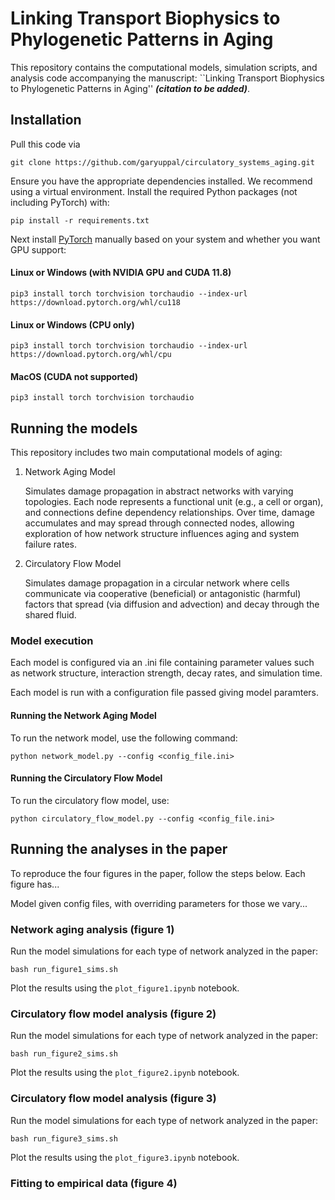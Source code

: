 # Linking Transport Biophysics to Phylogenetic Patterns in Aging

This repository contains the computational models, simulation scripts, and analysis code accompanying the manuscript:
``Linking Transport Biophysics to Phylogenetic Patterns in Aging'' ***(citation to be added)***.


## Installation
Pull this code via
```
git clone https://github.com/garyuppal/circulatory_systems_aging.git
```
Ensure you have the appropriate dependencies installed. We recommend using a virtual environment. Install the required Python packages (not including PyTorch) with:
```
pip install -r requirements.txt
```
Next install [PyTorch](https://pytorch.org/) manually based on your system and whether you want GPU support:

#### Linux or Windows (with NVIDIA GPU and CUDA 11.8)
```
pip3 install torch torchvision torchaudio --index-url https://download.pytorch.org/whl/cu118
```

#### Linux or Windows (CPU only)
```
pip3 install torch torchvision torchaudio --index-url https://download.pytorch.org/whl/cpu
```

#### MacOS (CUDA not supported)
```
pip3 install torch torchvision torchaudio
```

## Running the models
This repository includes two main computational models of aging:

1. Network Aging Model
    
    Simulates damage propagation in abstract networks with varying topologies. Each node represents a functional unit (e.g., a cell or organ), and connections define dependency relationships. Over time, damage accumulates and may spread through connected nodes, allowing exploration of how network structure influences aging and system failure rates.

2. Circulatory Flow Model

    Simulates damage propagation in a circular network where cells communicate via cooperative (beneficial) or antagonistic (harmful) factors that spread (via diffusion and advection) and decay through the shared fluid.

### Model execution
Each model is configured via an .ini file containing parameter values such as network structure, interaction strength, decay rates, and simulation time.

Each model is run with a configuration file passed giving model paramters.

#### Running the Network Aging Model

To run the network model, use the following command:

```
python network_model.py --config <config_file.ini>
```

#### Running the Circulatory Flow Model
To run the circulatory flow model, use:
```
python circulatory_flow_model.py --config <config_file.ini>
```

## Running the analyses in the paper
To reproduce the four figures in the paper, follow the steps below. Each figure has...

Model given config files, with overriding parameters for those we vary...

### Network aging analysis (figure 1)
Run the model simulations for each type of network analyzed in the paper:
```
bash run_figure1_sims.sh
```
Plot the results using the `plot_figure1.ipynb` notebook.

### Circulatory flow model analysis (figure 2)
Run the model simulations for each type of network analyzed in the paper:
```
bash run_figure2_sims.sh
```
Plot the results using the `plot_figure2.ipynb` notebook.

### Circulatory flow model analysis (figure 3)
Run the model simulations for each type of network analyzed in the paper:
```
bash run_figure3_sims.sh
```
Plot the results using the `plot_figure3.ipynb` notebook.

### Fitting to empirical data (figure 4)
